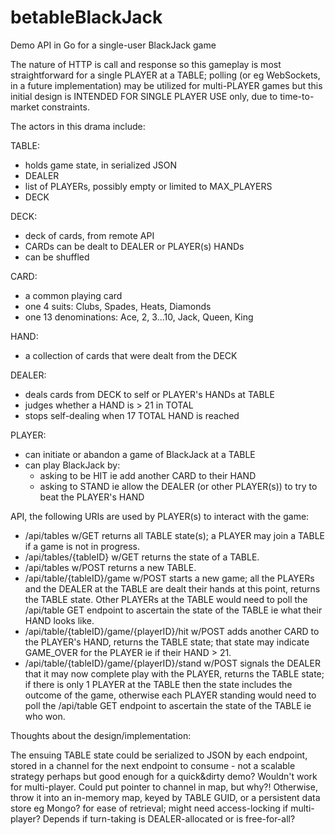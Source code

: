 # betableBlackJack
Demo API in Go for a single-user BlackJack game

The nature of HTTP is call and response so this gameplay is most straightforward for a single PLAYER at a TABLE; polling (or eg WebSockets, in a future implementation) may be utilized for multi-PLAYER games but this initial design is INTENDED FOR SINGLE PLAYER USE only, due to time-to-market constraints.

The actors in this drama include:

TABLE:
- holds game state, in serialized JSON
- DEALER
- list of PLAYERs, possibly empty or limited to MAX_PLAYERS
- DECK

DECK:
- deck of cards, from remote API
- CARDs can be dealt to DEALER or PLAYER(s) HANDs
- can be shuffled

CARD:
- a common playing card
- one 4 suits: Clubs, Spades, Heats, Diamonds
- one 13 denominations: Ace, 2, 3...10, Jack, Queen, King

HAND:
- a collection of cards that were dealt from the DECK

DEALER:
- deals cards from DECK to self or PLAYER's HANDs at TABLE
- judges whether a HAND is > 21 in TOTAL
- stops self-dealing when 17 TOTAL HAND is reached

PLAYER:
- can initiate or abandon a game of BlackJack at a TABLE
- can play BlackJack by:
  - asking to be HIT ie add another CARD to their HAND
  - asking to STAND ie allow the DEALER (or other PLAYER(s)) to try to beat the PLAYER's HAND

API, the following URIs are used by PLAYER(s) to interact with the game:
- /api/tables w/GET returns all TABLE state(s); a PLAYER may join a TABLE if a game is not in progress.
- /api/tables/{tableID} w/GET returns the state of a TABLE.
- /api/tables w/POST returns a new TABLE.
- /api/table/{tableID}/game w/POST starts a new game; all the PLAYERs and the DEALER at the TABLE are dealt their hands at this point, returns the TABLE state. Other PLAYERs at the TABLE would need to poll the /api/table GET endpoint to ascertain the state of the TABLE ie what their HAND looks like.
- /api/table/{tableID}/game/{playerID}/hit w/POST adds another CARD to the PLAYER's HAND, returns the TABLE state; that state may indicate GAME_OVER for the PLAYER ie if their HAND > 21.
- /api/table/{tableID}/game/{playerID}/stand w/POST signals the DEALER that it may now complete play with the PLAYER, returns the TABLE state; if there is only 1 PLAYER at the TABLE then the state includes the outcome of the game, otherwise each PLAYER standing would need to poll the /api/table GET endpoint to ascertain the state of the TABLE ie who won.

Thoughts about the design/implementation:

The ensuing TABLE state could be serialized to JSON by each endpoint, stored in a channel for the next endpoint to consume - not a scalable strategy perhaps but good enough for a quick&dirty demo? Wouldn't work for multi-player. Could put pointer to channel in map, but why?!
Otherwise, throw it into an in-memory map, keyed by TABLE GUID, or a persistent data store eg Mongo? for ease of retrieval; might need access-locking if multi-player? Depends if turn-taking is DEALER-allocated or is free-for-all?
